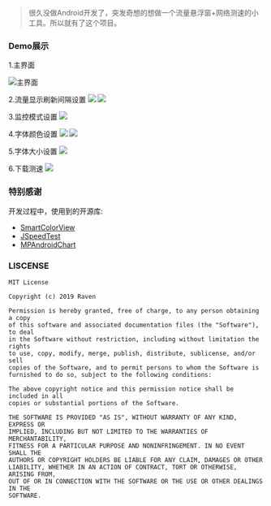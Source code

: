 > 很久没做Android开发了，突发奇想的想做一个流量悬浮窗+网络测速的小工具。所以就有了这个项目。

### Demo展示

1.主界面

![主界面](https://github.com/ravenxrz/RNetSpeed/blob/master/%7Fsamples/%E4%B8%BB%E7%95%8C%E9%9D%A2.jpg)

2.流量显示刷新间隔设置
![](https://github.com/ravenxrz/RNetSpeed/blob/master/%7Fsamples/%E5%88%B7%E6%96%B0%E9%97%B4%E9%9A%941.jpg?imageMogr2/auto-orient/strip%7CimageView2/2/w/250)
![](https://github.com/ravenxrz/RNetSpeed/blob/master/%7Fsamples/%E5%88%B7%E6%96%B0%E9%97%B4%E9%9A%942.jpg?imageMogr2/auto-orient/strip%7CimageView2/2/w/250)

3.监控模式设置
![](https://github.com/ravenxrz/RNetSpeed/blob/master/%7Fsamples/%E7%9B%91%E6%8E%A7%E6%A8%A1%E5%BC%8F.jpg?imageMogr2/auto-orient/strip%7CimageView2/2/w/250)

4.字体颜色设置
![](https://github.com/ravenxrz/RNetSpeed/blob/master/%7Fsamples/%E5%AD%97%E4%BD%93%E9%A2%9C%E8%89%B21.jpg?imageMogr2/auto-orient/strip%7CimageView2/2/w/250)
![](https://github.com/ravenxrz/RNetSpeed/blob/master/%7Fsamples/%E5%AD%97%E4%BD%93%E9%A2%9C%E8%89%B22.jpg?imageMogr2/auto-orient/strip%7CimageView2/2/w/250)

5.字体大小设置
![](https://github.com/ravenxrz/RNetSpeed/blob/master/%7Fsamples/%E5%AD%97%E4%BD%93%E5%A4%A7%E5%B0%8F.jpg?imageMogr2/auto-orient/strip%7CimageView2/2/w/250)

6.下载测速
![](https://github.com/ravenxrz/RNetSpeed/blob/master/%7Fsamples/%E4%B8%8B%E8%BD%BD%E6%B5%8B%E9%80%9F.jpg?imageMogr2/auto-orient/strip%7CimageView2/2/w/250)

### 特别感谢

开发过程中，使用到的开源库:

- [SmartColorView](:https://github.com/SmartCodeLab/SmartColorView)
- [JSpeedTest](https://github.com/bertrandmartel/speed-test-lib)
- [MPAndroidChart](https://github.com/PhilJay/MPAndroidChart)



### LISCENSE

```
MIT License

Copyright (c) 2019 Raven

Permission is hereby granted, free of charge, to any person obtaining a copy
of this software and associated documentation files (the "Software"), to deal
in the Software without restriction, including without limitation the rights
to use, copy, modify, merge, publish, distribute, sublicense, and/or sell
copies of the Software, and to permit persons to whom the Software is
furnished to do so, subject to the following conditions:

The above copyright notice and this permission notice shall be included in all
copies or substantial portions of the Software.

THE SOFTWARE IS PROVIDED "AS IS", WITHOUT WARRANTY OF ANY KIND, EXPRESS OR
IMPLIED, INCLUDING BUT NOT LIMITED TO THE WARRANTIES OF MERCHANTABILITY,
FITNESS FOR A PARTICULAR PURPOSE AND NONINFRINGEMENT. IN NO EVENT SHALL THE
AUTHORS OR COPYRIGHT HOLDERS BE LIABLE FOR ANY CLAIM, DAMAGES OR OTHER
LIABILITY, WHETHER IN AN ACTION OF CONTRACT, TORT OR OTHERWISE, ARISING FROM,
OUT OF OR IN CONNECTION WITH THE SOFTWARE OR THE USE OR OTHER DEALINGS IN THE
SOFTWARE.
```

